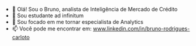 - 👋 Olá! Sou o Bruno, analista de Inteligência de Mercado de Crédito
- 📓 Sou estudante ad infinitum
- 🌱 Sou focado em me tornar especialista de Analytics
- 📫 Você pode me encontrar em:
  www.linkedin.com/in/bruno-rodrigues-carloto
        
